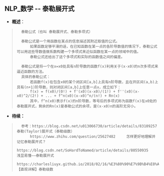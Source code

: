 ## NLP_数学 -- 泰勒展开式
- **概述**：
>
>       泰勒公式（也叫 泰勒展开式、泰勒多项式）
>
>       泰勒公式是一个用函数在某点的信息描述其附近取值的公式。
>           如果函数足够平滑的话，在已知函数在某一点的各阶导数值的情况下，泰勒公式可以用这些导数值做系数构建一个多项式来近似函数在某一点的领域中的值。
>           泰勒公式还给出了这个多项式和实际的函数值之间的偏差。
>
>       泰勒公式是将一个在x=x0处具有n阶导数的函数f(x)利用关于(x-x0)的n次多项式来逼近函数的方法。
>       具体的泰勒公式：
>           若函数f(x)在包含x0的某个闭区间[a,b]上具有n阶导数，且在开区间(a,b)上具有(n+1)阶导数，则对闭区间[a,b]上任意一点x，成立如下：
>           f(x) = f(x0)/(0!) + f'(x0)(x-x0)/(1!) + f''(x0)(x-x0)^2/(2!) + ... + f^n(x0)(x-x0)^n/(n!) + Rn(x)
>           其中，f^n(x0)表示f(x)的n阶导数，等号后的多项式称为函数f(x)在x0处的泰勒展开式，剩余的Rn(x)是泰勒公式的余项，是(x-x0)n的高阶无穷小。
>
>
>
>
>
>
>
>
>
>
>
>

- **待续：**
>
>       参考：https://blog.csdn.net/u013066730/article/details/83109257    泰勒(Taylor)展开式（泰勒级数）
>           https://www.zhihu.com/question/25627482     怎样更好地理解并记忆泰勒展开式？
>           https://blog.csdn.net/SoHardToNamed/article/details/80550935    浅显易懂——泰勒展开式
>           https://charlesliuyx.github.io/2018/02/16/%E3%80%90%E7%9B%B4%E8%A7%82%E8%AF%A6%E8%A7%A3%E3%80%91%E6%B3%B0%E5%8B%92%E7%BA%A7%E6%95%B0/   【直观详解】泰勒级数
>
>
>
>
>
>
>
>
>
>
>
>
>
>
>
>
>
>
